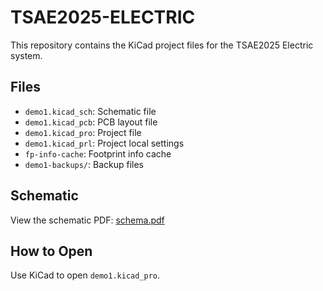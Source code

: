 # TSAE2025-ELECTRIC

This repository contains the KiCad project files for the TSAE2025 Electric system.

## Files

- `demo1.kicad_sch`: Schematic file
- `demo1.kicad_pcb`: PCB layout file
- `demo1.kicad_pro`: Project file
- `demo1.kicad_prl`: Project local settings
- `fp-info-cache`: Footprint info cache
- `demo1-backups/`: Backup files

## Schematic

View the schematic PDF: [schema.pdf](schema.pdf)

## How to Open

Use KiCad to open `demo1.kicad_pro`.
